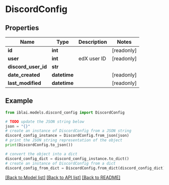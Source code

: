 # DiscordConfig


## Properties

Name | Type | Description | Notes
------------ | ------------- | ------------- | -------------
**id** | **int** |  | [readonly] 
**user** | **int** | edX user ID | [readonly] 
**discord_user_id** | **str** |  | 
**date_created** | **datetime** |  | [readonly] 
**last_modified** | **datetime** |  | [readonly] 

## Example

```python
from iblai.models.discord_config import DiscordConfig

# TODO update the JSON string below
json = "{}"
# create an instance of DiscordConfig from a JSON string
discord_config_instance = DiscordConfig.from_json(json)
# print the JSON string representation of the object
print(DiscordConfig.to_json())

# convert the object into a dict
discord_config_dict = discord_config_instance.to_dict()
# create an instance of DiscordConfig from a dict
discord_config_from_dict = DiscordConfig.from_dict(discord_config_dict)
```
[[Back to Model list]](../README.md#documentation-for-models) [[Back to API list]](../README.md#documentation-for-api-endpoints) [[Back to README]](../README.md)


